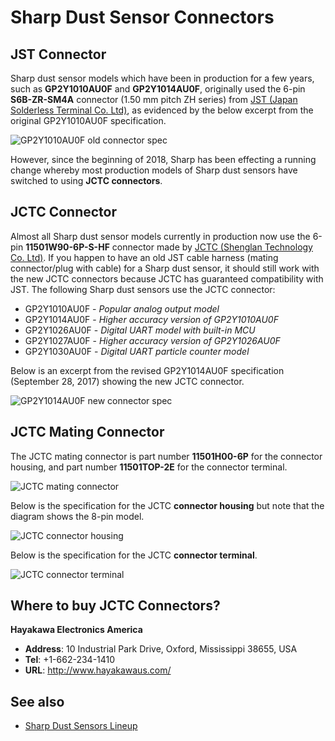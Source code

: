 # Sharp Dust Sensor Connectors

## JST Connector

Sharp dust sensor models which have been in production for a few years, such as **GP2Y1010AU0F** and **GP2Y1014AU0F**, originally used the 6-pin **S6B-ZR-SM4A** connector (1.50 mm pitch ZH series) from [JST (Japan Solderless Terminal Co. Ltd)](http://www.jst.com/index.html), as evidenced by the below excerpt from the original GP2Y1010AU0F specification.

![GP2Y1010AU0F old connector spec](https://github.com/sharpsensoruser/sharp-sensor-demos/blob/master/images/sharp_gp2y1010au0f_connector.png)

However, since the beginning of 2018, Sharp has been effecting a running change whereby most production models of Sharp dust sensors have switched to using **JCTC connectors**.

## JCTC Connector

Almost all Sharp dust sensor models currently in production now use the 6-pin **11501W90-6P-S-HF** connector made by [JCTC (Shenglan Technology Co. Ltd)](http://www.jctc.com.cn/). If you happen to have an old JST cable harness (mating connector/plug with cable) for a Sharp dust sensor, it should still work with the new JCTC connectors because JCTC has guaranteed compatibility with JST. The following Sharp dust sensors use the JCTC connector:

* GP2Y1010AU0F - _Popular analog output model_
* GP2Y1014AU0F - _Higher accuracy version of GP2Y1010AU0F_
* GP2Y1026AU0F - _Digital UART model with built-in MCU_
* GP2Y1027AU0F - _Higher accuracy version of GP2Y1026AU0F_
* GP2Y1030AU0F - _Digital UART particle counter model_

Below is an excerpt from the revised GP2Y1014AU0F specification (September 28, 2017) showing the new JCTC connector.

![GP2Y1014AU0F new connector spec](https://github.com/sharpsensoruser/sharp-sensor-demos/blob/master/images/sharp_gp2y1014au0f_connector.png)

## JCTC Mating Connector

The JCTC mating connector is part number **11501H00-6P** for the connector housing, and part number **11501TOP-2E** for the connector terminal.

![JCTC mating connector](https://github.com/sharpsensoruser/sharp-sensor-demos/blob/master/images/jctc_mating_connector.png)

Below is the specification for the JCTC **connector housing** but note that the diagram shows the 8-pin model.

![JCTC connector housing](https://github.com/sharpsensoruser/sharp-sensor-demos/blob/master/images/jctc_connector_housing.png)

Below is the specification for the JCTC **connector terminal**.

![JCTC connector terminal](https://github.com/sharpsensoruser/sharp-sensor-demos/blob/master/images/jctc_connector_terminal.png)

## Where to buy JCTC Connectors?

**Hayakawa Electronics America**
* **Address**: 10 Industrial Park Drive, Oxford, Mississippi 38655, USA
* **Tel**: +1-662-234-1410
* **URL**: http://www.hayakawaus.com/ 

## See also

* [Sharp Dust Sensors Lineup](http://www.socle-tech.com/SHARP_sensor_Dust%20Sensor.php)
